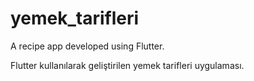 # yemek_tarifleri


A recipe app developed using Flutter.

Flutter kullanılarak geliştirilen yemek tarifleri uygulaması.
